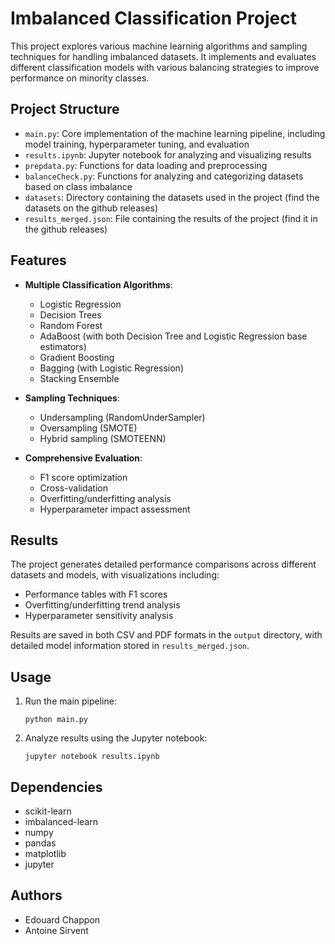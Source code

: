 # Imbalanced Classification Project

This project explores various machine learning algorithms and sampling techniques for handling imbalanced datasets. It implements and evaluates different classification models with various balancing strategies to improve performance on minority classes.

## Project Structure

- `main.py`: Core implementation of the machine learning pipeline, including model training, hyperparameter tuning, and evaluation
- `results.ipynb`: Jupyter notebook for analyzing and visualizing results
- `prepdata.py`: Functions for data loading and preprocessing
- `balanceCheck.py`: Functions for analyzing and categorizing datasets based on class imbalance
- `datasets`: Directory containing the datasets used in the project (find the datasets on the github releases)
- `results_merged.json`: File containing the results of the project (find it in the github releases)

## Features

- **Multiple Classification Algorithms**:
  - Logistic Regression
  - Decision Trees
  - Random Forest
  - AdaBoost (with both Decision Tree and Logistic Regression base estimators)
  - Gradient Boosting
  - Bagging (with Logistic Regression)
  - Stacking Ensemble

- **Sampling Techniques**:
  - Undersampling (RandomUnderSampler)
  - Oversampling (SMOTE)
  - Hybrid sampling (SMOTEENN)

- **Comprehensive Evaluation**:
  - F1 score optimization
  - Cross-validation
  - Overfitting/underfitting analysis
  - Hyperparameter impact assessment

## Results

The project generates detailed performance comparisons across different datasets and models, with visualizations including:
- Performance tables with F1 scores
- Overfitting/underfitting trend analysis
- Hyperparameter sensitivity analysis

Results are saved in both CSV and PDF formats in the `output` directory, with detailed model information stored in `results_merged.json`.

## Usage

1. Run the main pipeline:
   ```
   python main.py
   ```

2. Analyze results using the Jupyter notebook:
   ```
   jupyter notebook results.ipynb
   ```

## Dependencies

- scikit-learn
- imbalanced-learn
- numpy
- pandas
- matplotlib
- jupyter

## Authors

- Edouard Chappon
- Antoine Sirvent

